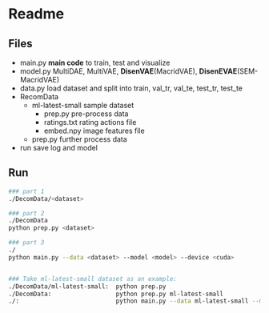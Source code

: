 # Readme



## Files

* main.py    **main code** to train, test and visualize 
* model.py    MultiDAE, MultiVAE, **DisenVAE**(MacridVAE), **DisenEVAE**(SEM-MacridVAE)
* data.py    load dataset and split into train, val_tr, val_te, test_tr, test_te
* RecomData    
  * ml-latest-small    sample dataset
    * prep.py    pre-process data
    * ratings.txt    rating actions file
    * embed.npy    image features file
  * prep.py    further process data
* run    save log and model



## Run

```bash
### part 1
./DecomData/<dataset>

### part 2
./DecomData
python prep.py <dataset>

### part 3
./
python main.py --data <dataset> --model <model> --device <cuda>


### Take ml-latest-small dataset as an example: 
./DecomData/ml-latest-small:  python prep.py
./DecomData:                  python prep.py ml-latest-small
./:                           python main.py --data ml-latest-small --model DisenEVAE --device cuda:0
```



